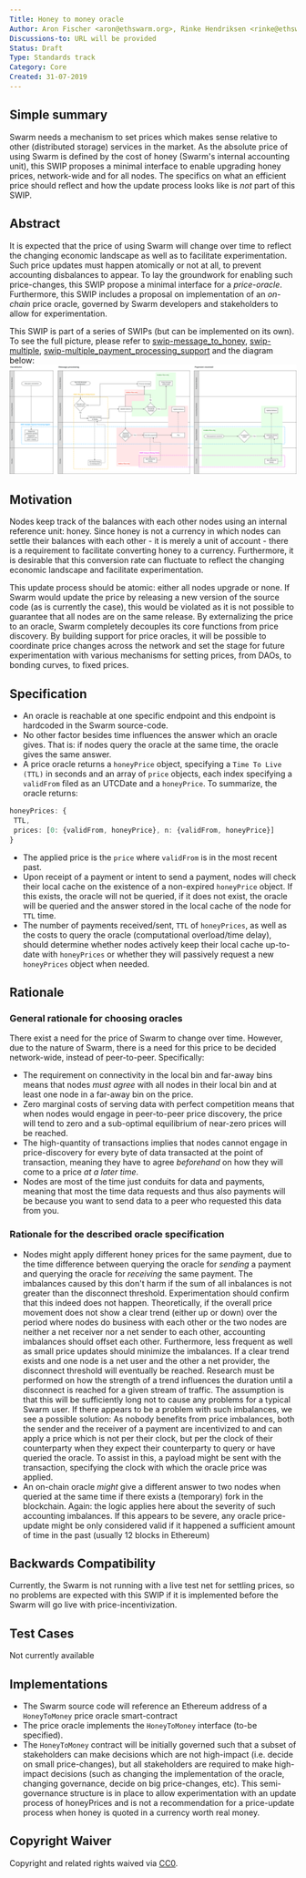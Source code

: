 ```yaml
---
Title: Honey to money oracle
Author: Aron Fischer <aron@ethswarm.org>, Rinke Hendriksen <rinke@ethswarm.org>, Vojtech Simetka <vojtech@iovlabs.org>
Discussions-to: URL will be provided
Status: Draft
Type: Standards track
Category: Core
Created: 31-07-2019
---
```

<!--You can leave these HTML comments in your merged SWIP and delete the visible duplicate text guides, they will not appear and may be helpful to refer to if you edit it again. This is the suggested template for new SWIPs. Note that a SWIP number will be assigned by an editor. When opening a pull request to submit your SWIP, please use an abbreviated title in the filename, `SWIP-draft_title_abbrev.md`. The title should be 44 characters or less.-->

## Simple summary 
<!--"If you can't explain it simply, you don't understand it well enough." Provide a simplified and layman-accessible explanation of the SWIP.-->
Swarm needs a mechanism to set prices which makes sense relative to other (distributed storage) services in the market. As the absolute price of using Swarm is defined by the cost of honey (Swarm's internal accounting unit), this SWIP proposes a minimal interface to enable upgrading honey prices, network-wide and for all nodes. The specifics on what an efficient price should reflect and how the update process looks like is *not* part of this SWIP.

## Abstract 
<!--A short (~200 word) description of the technical issue being addressed.-->
It is expected that the price of using Swarm will change over time to reflect the changing economic landscape as well as to facilitate experimentation. Such price updates must happen atomically or not at all, to prevent accounting disbalances to appear. To lay the groundwork for enabling such price-changes, this SWIP propose a minimal interface for a *price-oracle*. Furthermore, this SWIP includes a proposal on implementation of an *on-chain* price oracle, governed by Swarm developers and stakeholders to allow for experimentation. 

This SWIP is part of a series of SWIPs (but can be implemented on its own). To see the full picture, please refer to [swip-message_to_honey](./swip-message_to_honey.md), [swip-multiple](./swip-honey_to_money.md), [swip-multiple_payment_processing_support](./swip-multiple_payment_processing_support.md) and the diagram below:
![SWIP_Diagrams.svg](./../assets/swip-honey_to_money/SWIP_Diagrams.svg)

## Motivation
<!--The motivation is critical for SWIPs that want to change the Swarm protocol. It should clearly explain why the existing protocol specification is inadequate to address the problem that the SWIP solves. SWIP submissions without sufficient motivation may be rejected outright.-->
Nodes keep track of the balances with each other nodes using an internal reference unit: honey. Since honey is not a currency in which nodes can settle their balances with each other - it is merely a unit of account - there is a requirement to facilitate converting honey to a currency. Furthermore, it is desirable that this conversion rate can fluctuate to reflect the changing economic landscape and facilitate experimentation. 

This update process should be atomic: either all nodes upgrade or none. If Swarm would update the price by releasing a new version of the source code (as is currently the case), this would be violated as it is not possible to guarantee that all nodes are on the same release. By externalizing the price to an oracle, Swarm completely decouples its core functions from price discovery. By building support for price oracles, it will be possible to coordinate price changes across the network and set the stage for future experimentation with various mechanisms for setting prices, from DAOs, to bonding curves, to fixed prices. 

## Specification
<!--The technical specification should describe the syntax and semantics of any new feature. The specification should be detailed enough to allow competing, interoperable implementations for the current Swarm platform and future client implementations.-->
* An oracle is reachable at one specific endpoint and this endpoint is hardcoded in the Swarm source-code. 
* No other factor besides time influences the answer which an oracle gives. That is: if nodes query the oracle at the same time, the oracle gives the same answer. 
* A price oracle returns a `honeyPrice` object, specifying a `Time To Live (TTL)` in seconds and an array of `price` objects, each index specifying a `validFrom` filed as an UTCDate and a `honeyPrice`. To summarize, the oracle returns:
```typescript 
honeyPrices: { 
 TTL,
 prices: [0: {validFrom, honeyPrice}, n: {validFrom, honeyPrice}]
}
```
* The applied price is the `price` where `validFrom` is in the most recent past. 
* Upon receipt of a payment or intent to send a payment, nodes will check their local cache on the existence of a non-expired `honeyPrice` object. If this exists, the oracle will not be queried, if it does not exist, the oracle will be queried and the answer stored in the local cache of the node for `TTL` time. 
* The number of payments received/sent, `TTL` of `honeyPrices`, as well as the costs to query the oracle (computational overload/time delay), should determine whether nodes actively keep their local cache up-to-date with `honeyPrices` or whether they will passively request a new `honeyPrices` object when needed.

## Rationale
<!--The rationale fleshes out the specification by describing what motivated the design and why particular design decisions were made. It should describe alternate designs that were considered and related work, e.g. how the feature is supported in other languages. The rationale may also provide evidence of consensus within the community, and should discuss important objections or concerns raised during discussion.-->
### General rationale for choosing oracles
There exist a need for the price of Swarm to change over time. However, due to the nature of Swarm, there is a need for this price to be decided network-wide, instead of peer-to-peer. Specifically:
- The requirement on connectivity in the local bin and far-away bins means that nodes *must agree* with all nodes in their local bin and at least one node in a far-away bin on the price.
- Zero marginal costs of serving data with perfect competition means that when nodes would engage in peer-to-peer price discovery, the price will tend to zero and a sub-optimal equilibrium of near-zero prices will be reached.
- The high-quantity of transactions implies that nodes cannot engage in price-discovery for every byte of data transacted at the point of transaction, meaning they have to agree *beforehand* on how they will come to a price *at a later time*. 
- Nodes are most of the time just conduits for data and payments, meaning that most the time data requests and thus also payments will be because you want to send data to a peer who requested this data from you. 
### Rationale for the described oracle specification
* Nodes might apply different honey prices for the same payment, due to the time difference between querying the oracle for *sending* a payment and querying the oracle for *receiving* the same payment. The imbalances caused by this don't harm if the sum of all inbalances is not greater than the disconnect threshold. Experimentation should confirm that this indeed does not happen. Theoretically, if the overall price movement does not show a clear trend (either up or down) over the period where nodes do business with each other or the two nodes are neither a net receiver nor a net sender to each other, accounting imbalances should offset each other. Furthermore, less frequent as well as small price updates should minimize the imbalances. If a clear trend exists and one node is a net user and the other a net provider, the disconnect threshold will eventually be reached. Research must be performed on how the strength of a trend influences the duration until a disconnect is reached for a given stream of traffic. The assumption is that this will be sufficiently long not to cause any problems for a typical Swarm user. If there appears to be a problem with such imbalances, we see a possible solution:
As nobody benefits from price imbalances, both the sender and the receiver of a payment are incentivized to and can apply a price which is not per their clock, but per the clock of their counterparty when they expect their counterparty to query or have queried the oracle. To assist in this, a payload might be sent with the transaction, specifying the clock with which the oracle price was applied.
* An on-chain oracle *might* give a different answer to two nodes when queried at the same time if there exists a (temporary) fork in the blockchain. Again: the logic applies here about the severity of such accounting imbalances. If this appears to be severe, any oracle price-update might be only considered valid if it happened a sufficient amount of time in the past (usually 12 blocks in Ethereum)

## Backwards Compatibility 
<!--All SWIPs that introduce backwards incompatibilities must include a section describing these incompatibilities and their severity. The SWIP must explain how the author proposes to deal with these incompatibilities. SWIP submissions without a sufficient backwards compatibility treatise may be rejected outright.-->
Currently, the Swarm is not running with a live test net for settling prices, so no problems are expected with this SWIP if it is implemented before the Swarm will go live with price-incentivization. 

## Test Cases
<!--Test cases for an implementation are mandatory for SWIPs that are affecting changes to data and message formats. Other SWIPs can choose to include links to test cases if applicable.-->
Not currently available

## Implementations 
<!--The implementations must be completed before any SWIP is given status "Final", but it need not be completed before the SWIP is accepted. While there is merit to the approach of reaching consensus on the specification and rationale before writing code, the principle of "rough consensus and running code" is still useful when it comes to resolving many discussions of API details.-->
* The Swarm source code will reference an Ethereum address of a `HoneyToMoney` price oracle smart-contract
* The price oracle implements the `HoneyToMoney` interface (to-be specified). 
* The `HoneyToMoney` contract will be initially governed such that a subset of stakeholders can make decisions which are not high-impact (i.e. decide on small price-changes), but all stakeholders are required to make high-impact decisions (such as changing the implementation of the oracle, changing governance, decide on big price-changes, etc). This semi-governance structure is in place to allow experimentation with an update process of honeyPrices and is not a recommendation for a price-update process when honey is quoted in a currency worth real money. 

## Copyright Waiver
 Copyright and related rights waived via [CC0](https://creativecommons.org/publicdomain/zero/1.0/).
